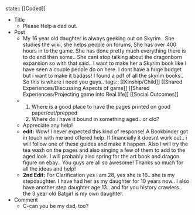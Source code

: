 state:: [[Coded]]

- Title
	- Please Help a dad out.
- Post
	- My 16 year old daughter is always geeking out on Skyrim.. She studies the wiki, she helps people on forums, She has over 400 hours in to the game. She has done pretty much everything there is to do and then some.. She cant stop talking about the dragonborn expansion so with that said.. I want to make her a Skyrim book like i have seen a couple people do on here. I dont have a huge budget but i want to make it badass! I found a pdf of all the skyrim books.. So this is where i need you guys..
	  tags:: [[Kinship/Child]] [[Shared Experiences/Discussing Aspects of game]] [[Shared Experiences/Projecting game into Real life]] [[Social Outcomes]]
	- 1. Where is a good place to have the pages printed on good paper/cut/prepped 
	  2. Where do i have it bound in something aged.. or old?
	- Appreciate any help!
	- **edit:** Wow! I never expected this kind of response! A Bookbinder got in touch with me and offered help. If financially it doesnt work out.. i will follow one of these guides and make it happen. Also I will try the tea wash on the pages and also singing a few of them to add to the aged look. I will probably also spring for the art book and dragon figure on ebay.. You guys are all so awesome! Thanks so much for all the ideas and help!
	- **2nd Edit:** For Clarification yes i am 28, yes she is 16.. she is my stepdaughter. I have had her as my daughter for 10 years now.. I also have another step daughter age 13.. and for you history crawlers.. the 3 year old Batgirl is my own daughter.
- Comment
	- C-can you be my dad, too?